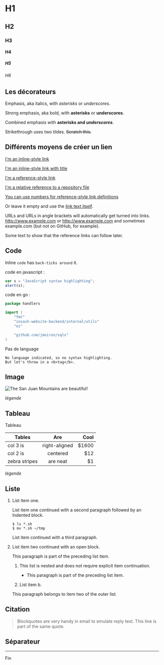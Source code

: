 # H1
## H2
### H3
#### H4
##### H5
###### H6

## Les décorateurs

Emphasis, aka italics, with *asterisks* or _underscores_.

Strong emphasis, aka bold, with **asterisks** or __underscores__.

Combined emphasis with **asterisks and _underscores_**.

Strikethrough uses two tildes. ~~Scratch this.~~

## Différents moyens de créer un lien

[I'm an inline-style link](https://www.google.com)

[I'm an inline-style link with title](https://www.google.com "Google's Homepage")

[I'm a reference-style link][Arbitrary case-insensitive reference text]

[I'm a relative reference to a repository file](../blob/master/LICENSE)

[You can use numbers for reference-style link definitions][1]

Or leave it empty and use the [link text itself].

URLs and URLs in angle brackets will automatically get turned into links.
http://www.example.com or <http://www.example.com> and sometimes
example.com (but not on GitHub, for example).

Some text to show that the reference links can follow later.

[arbitrary case-insensitive reference text]: https://www.mozilla.org
[1]: http://slashdot.org
[link text itself]: http://www.reddit.com

## Code 

Inline `code` has `back-ticks around` it.

code en javascript :

```javascript
var s = "JavaScript syntax highlighting";
alert(s);
```

code en go :

```go
package handlers

import (
	"fmt"
	"insash-website-backend/internal/utils"
	"os"

	"github.com/jmoiron/sqlx"
)
```

Pas de language

```
No language indicated, so no syntax highlighting. 
But let's throw in a <b>tag</b>.
```

## Image

![The San Juan Mountains are beautiful!](https://upload.wikimedia.org/wikipedia/commons/f/f5/Lapin_belier_hollandais.jpg)

 *légende*


## Tableau
 
Tableau

| Tables        | Are           | Cool  |
| ------------- |:-------------:| -----:|
| col 3 is      | right-aligned | $1600 |
| col 2 is      | centered      |   $12 |
| zebra stripes | are neat      |    $1 |

*légende*

## Liste

1.  List item one.

    List item one continued with a second paragraph followed by an
    Indented block.

        $ ls *.sh
        $ mv *.sh ~/tmp

    List item continued with a third paragraph.

2.  List item two continued with an open block.

    This paragraph is part of the preceding list item.

    1. This list is nested and does not require explicit item continuation.

       - This paragraph is part of the preceding list item.

    2. List item b.

    This paragraph belongs to item two of the outer list.

## Citation

> Blockquotes are very handy in email to emulate reply text. This line is part of the same quote.

## Séparateur

---

Fin